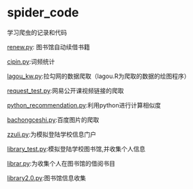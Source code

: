 # spider_code
学习爬虫的记录和代码

[renew.py](https://github.com/jiansoding/spider_code/blob/master/renew.py): 图书馆自动续借书籍

[cipin.py](https://github.com/jianaosiding/spider_code/blob/master/cipin.py):词频统计

[lagou_kw.py](https://github.com/jianaosiding/spider_code/blob/master/lagou_kw.py):拉勾网的数据爬取（lagou.R为爬取的数据的绘图程序）

[request_test.py](https://github.com/jianaosiding/spider_code/blob/master/requests_test.py):网易公开课视频链接的爬取

[python_recommendation.py](https://github.com/jianaosiding/spider_code/blob/master/python_recommendation.py):利用python进行计算相似度

[bachongceshi.py](https://github.com/jianaosiding/spider_code/blob/master/bachongceshi.py):百度图片的爬取

[zzuli.py](https://github.com/jianaosiding/spider_code/blob/master/zzuli.py):为模拟登陆学校信息门户

[library_test.py](https://github.com/jianaosiding/spider_code/blob/master/library_test.py):模拟登陆学校图书馆,并收集个人信息

[librar.py](https://github.com/jianaosiding/spider_code/blob/master/library.py):为收集个人在图书馆的借阅书目

[library2.0.py](https://github.com/jianaosiding/spider_code/blob/master/library2.0.py):图书馆信息收集
